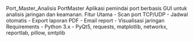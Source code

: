 Port_Master_Analisis
PortMaster  Aplikasi pemindai port berbasis GUI untuk analisis jaringan dan keamanan. 
Fitur Utama - Scan port TCP/UDP - Jadwal otomatis - Export laporan PDF - Email report - Visualisasi jaringan  
Requirements - Python 3.x - PyQt5, requests, matplotlib, networkx, reportlab, pillow, smtplib
